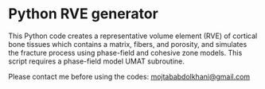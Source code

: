 # Python RVE generator
This Python code creates a representative volume element (RVE) of cortical bone tissues which contains a matrix, fibers, and porosity, and simulates the fracture process using phase-field and cohesive zone models.
This script requires a phase-field model UMAT subroutine.

Please contact me before using the codes: mojtababdolkhani@gmail.com
